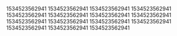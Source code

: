 1534523562941
1534523562941
1534523562941
1534523562941
1534523562941
1534523562941
1534523562941
1534523562941
1534523562941
1534523562941
1534523562941
1534523562941
1534523562941
1534523562941
1534523562941